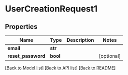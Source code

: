 # UserCreationRequest1

## Properties
Name | Type | Description | Notes
------------ | ------------- | ------------- | -------------
**email** | **str** |  | 
**reset_password** | **bool** |  | [optional] 

[[Back to Model list]](../README.md#documentation-for-models) [[Back to API list]](../README.md#documentation-for-api-endpoints) [[Back to README]](../README.md)


